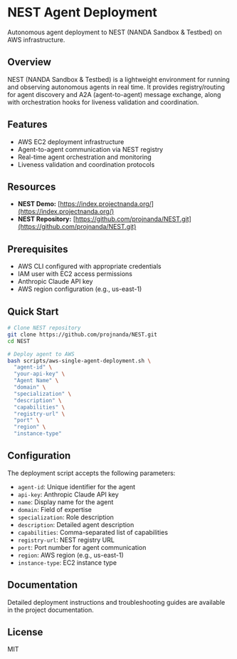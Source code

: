 # NEST Agent Deployment

Autonomous agent deployment to NEST (NANDA Sandbox & Testbed) on AWS infrastructure.

## Overview

NEST (NANDA Sandbox & Testbed) is a lightweight environment for running and observing autonomous agents in real time. It provides registry/routing for agent discovery and A2A (agent-to-agent) message exchange, along with orchestration hooks for liveness validation and coordination.

## Features

- AWS EC2 deployment infrastructure
- Agent-to-agent communication via NEST registry
- Real-time agent orchestration and monitoring
- Liveness validation and coordination protocols

## Resources

- **NEST Demo:** [https://index.projectnanda.org/](https://index.projectnanda.org/)
- **NEST Repository:** [https://github.com/projnanda/NEST.git](https://github.com/projnanda/NEST.git)

## Prerequisites

- AWS CLI configured with appropriate credentials
- IAM user with EC2 access permissions
- Anthropic Claude API key
- AWS region configuration (e.g., us-east-1)

## Quick Start

```bash
# Clone NEST repository
git clone https://github.com/projnanda/NEST.git
cd NEST

# Deploy agent to AWS
bash scripts/aws-single-agent-deployment.sh \
  "agent-id" \
  "your-api-key" \
  "Agent Name" \
  "domain" \
  "specialization" \
  "description" \
  "capabilities" \
  "registry-url" \
  "port" \
  "region" \
  "instance-type"
```

## Configuration

The deployment script accepts the following parameters:
- `agent-id`: Unique identifier for the agent
- `api-key`: Anthropic Claude API key
- `name`: Display name for the agent
- `domain`: Field of expertise
- `specialization`: Role description
- `description`: Detailed agent description
- `capabilities`: Comma-separated list of capabilities
- `registry-url`: NEST registry URL
- `port`: Port number for agent communication
- `region`: AWS region (e.g., us-east-1)
- `instance-type`: EC2 instance type

## Documentation

Detailed deployment instructions and troubleshooting guides are available in the project documentation.

## License

MIT
